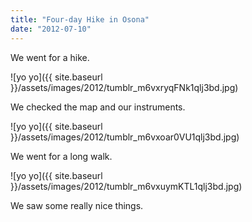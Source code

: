 ```yaml
---
title: "Four-day Hike in Osona"
date: "2012-07-10"
---
```


We went for a hike.

![yo yo]({{ site.baseurl }}/assets/images/2012/tumblr_m6vxryqFNk1qlj3bd.jpg)

We checked the map and our instruments.

![yo yo]({{ site.baseurl }}/assets/images/2012/tumblr_m6vxoar0VU1qlj3bd.jpg)

We went for a long walk.

![yo yo]({{ site.baseurl }}/assets/images/2012/tumblr_m6vxuymKTL1qlj3bd.jpg)

We saw some really nice things.
